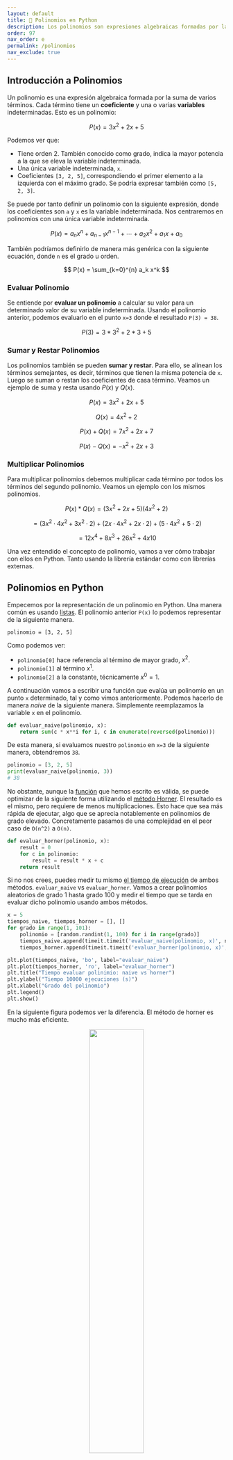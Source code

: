 ```yaml
---
layout: default
title: 📙 Polinomios en Python
description: Los polinomios son expresiones algebraicas formadas por la suma de varios términos. Tienen aplicación en finanzas, criptografía, matemáticas estadística e ingeniería. Vemos cómo usarlos en Python.
order: 97
nav_order: e
permalink: /polinomios
nav_exclude: true
---
```


## Introducción a Polinomios

Un polinomio es una expresión algebraica formada por la suma de varios términos. Cada término tiene un **coeficiente** y una o varias **variables** indeterminadas.
Esto es un polinomio:

$$
P(x) = 3x^2 + 2x + 5
$$

Podemos ver que:
* Tiene orden 2. También conocido como grado, indica la mayor potencia a la que se eleva la variable indeterminada.
* Una única variable indeterminada, `x`.
* Coeficientes `[3, 2, 5]`, correspondiendo el primer elemento a la izquierda con el máximo grado. Se podría expresar también como `[5, 2, 3]`.


Se puede por tanto definir un polinomio con la siguiente expresión, donde los coeficientes son `a` y `x` es la variable indeterminada.
Nos centraremos en polinomios con una única variable indeterminada.

$$
P(x) = a_n x^n + a_{n-1} x^{n-1} + \cdots + a_2 x^2 + a_1 x + a_0
$$

También podríamos definirlo de manera más genérica con la siguiente ecuación, donde `n` es el grado u orden.

$$
P(x) = \sum_{k=0}^{n} a_k x^k
$$

### Evaluar Polinomio

Se entiende por **evaluar un polinomio** a calcular su valor para un determinado valor de su variable indeterminada.
Usando el polinomio anterior, podemos evaluarlo en el punto `x=3` donde el resultado `P(3) = 38`.


$$
P(3) = 3* 3^2 + 2*3 + 5
$$

### Sumar y Restar Polinomios

Los polinomios también se pueden **sumar y restar**. Para ello, se alinean los términos semejantes, es decir, términos que tienen la misma potencia de `x`.
Luego se suman o restan los coeficientes de casa término. Veamos un ejemplo de suma y resta usando $P(x)$ y $Q(x)$.

$$
P(x) = 3x^2 + 2x + 5
$$

$$
Q(x) = 4x^2 + 2
$$

$$
P(x) + Q(x) = 7x^2 + 2x + 7
$$

$$
P(x) - Q(x) = -x^2 + 2x + 3
$$

### Multiplicar Polinomios

Para multiplicar polinomios debemos multiplicar cada término por todos los términos del segundo polinomio.
Veamos un ejemplo con los mismos polinomios.

$$
P(x) * Q(x) = (3x^2 + 2x + 5)(4x^2 + 2)
$$

$$
= (3x^2 \cdot 4x^2 + 3x^2 \cdot 2) + (2x \cdot 4x^2 + 2x \cdot 2) + (5 \cdot 4x^2 + 5 \cdot 2)
$$


$$
= 12x^4 + 8x^3 + 26x^2 + 4x 10
$$

Una vez entendido el concepto de polinomio, vamos a ver cómo trabajar con ellos en Python.
Tanto usando la librería estándar como con librerías externas.

## Polinomios en Python

Empecemos por la representación de un polinomio en Python. Una manera común es usando [listas](https://ellibrodepython.com/listas-en-python).
El polinomio anterior `P(x)` lo podemos representar de la siguiente manera.

```
polinomio = [3, 2, 5]
```

Como podemos ver:
* `polinomio[0]` hace referencia al término de mayor grado, $x^2$.
* `polinomio[1]` al término $x^1$.
* `polinomio[2]` a la constante, técnicamente $x^0 = 1$.

A continuación vamos a escribir una función que evalúa un polinomio en un punto `x` determinado, tal y como vimos anteriormente.
Podemos hacerlo de manera *naive* de la siguiente manera. Simplemente reemplazamos la variable `x` en el polinomio.

```python
def evaluar_naive(polinomio, x):
    return sum(c * x**i for i, c in enumerate(reversed(polinomio)))
```

De esta manera, si evaluamos nuestro `polinomio` en `x=3` de la siguiente manera, obtendremos `38`.

```python
polinomio = [3, 2, 5]
print(evaluar_naive(polinomio, 3))
# 38
```

No obstante, aunque la [función](https://ellibrodepython.com/funciones-en-python) que hemos escrito es válida, se puede optimizar de la siguiente forma utilizando el [método Horner](https://en.wikipedia.org/wiki/Horner%27s_method).
El resultado es el mismo, pero requiere de menos multiplicaciones. Esto hace que sea más rápida de ejecutar, algo que se aprecia notablemente en polinomios de grado elevado.
Concretamente pasamos de una complejidad en el peor caso de `O(n^2)` a `O(n)`.

```python
def evaluar_horner(polinomio, x):
    result = 0
    for c in polinomio:
        result = result * x + c
    return result
```

Si no nos crees, puedes medir tu mismo [el tiempo de ejecución](https://ellibrodepython.com/tiempo-ejecucion-python) de ambos métodos. `evaluar_naive` vs `evaluar_horner`.
Vamos a crear polinomios aleatorios de grado 1 hasta grado 100 y medir el tiempo que se tarda en evaluar dicho polinomio usando ambos métodos.

```python
x = 5
tiempos_naive, tiempos_horner = [], []
for grado in range(1, 101):
    polinomio = [random.randint(1, 100) for i in range(grado)]
    tiempos_naive.append(timeit.timeit('evaluar_naive(polinomio, x)', number=10000, globals=globals()))
    tiempos_horner.append(timeit.timeit('evaluar_horner(polinomio, x)', number=10000, globals=globals()))

plt.plot(tiempos_naive, 'bo', label="evaluar_naive")
plt.plot(tiempos_horner, 'ro', label="evaluar_horner")
plt.title("Tiempo evaluar polinimio: naive vs horner")
plt.ylabel("Tiempo 10000 ejecuciones (s)")
plt.xlabel("Grado del polinomio")
plt.legend()
plt.show()
```

En la siguiente figura podemos ver la diferencia. El método de horner es mucho más eficiente.

<center><img src="https://github.com/ellibrodepython/blog/blob/main/img/naive_vs_horner.png?raw=true" style="width:50%"></center>

Por otro lado, sumar y restar polinomios es relativamente fácil. Sean `p` y `q` dos polinomios que queremos sumar o restar, lo podemos expresar en Python de la siguiente forma.
Es importante notar que esta implementación es la más sencilla posible, y asume que el grado de ambos polinomios es igual, es decir, que la `len()` de los coeficientes es igual.

```python
# resta. sólo válida para p y q del mismo grado
resta = [a - b for a, b in zip(p, q)]

# suma. sólo válida para p y q del mismo grado
suma = [a + b for a, b in zip(p, q)]
```

Sin embargo esta implementación es poco práctica, ya que es posible que queramos sumar polinomios de distinto grado.
Para permitir esto, podemos usar `zip_longest` de la siguiente forma. El `[::-1]` simplemente invierte la lista, poniendo los elementos de derecha a izquierda.

```python
from itertools import zip_longest

def suma_polinomios(p, q):
    return [pp+qq for pp, qq in zip_longest(p[::-1], q[::-1], fillvalue=0)][::-1]

def resta_polinomios(p, q):
    return [pp-qq for pp, qq in zip_longest(p[::-1], q[::-1], fillvalue=0)][::-1]
```

Por otro lado, si queremos multiplicar polinomios, podemos hacer lo siguiente. Con `[0]*` simplemente iniciamos una lista con longitud `len(p) + len(q) - 1` llena de ceros.

```python
def multiplica_polinomios(p, q):
    resultado = [0] * (len(p) + len(q) - 1)
    for i, pp in enumerate(p):
        for j, qq in enumerate(q):
            resultado[i + j] += pp * qq
    return resultado
```

Veamos un ejemplo usando `p` y `q` usando las funciones anteriormente descritas para sumar, restar y multiplicar polinomios.

```python
p = [3, 2, 5]
q = [4, 0, 2]

print(suma_polinomios(p, q))
# [5, 3, 3, 4]

print(resta_polinomios(p, q))
# [-5, -3, -1, 2]

print(multiplica_polinomios(p, q))
# [12, 8, 26, 4, 10]
```

## Polinomios con numpy

En el apartado anterior hemos visto cómo implementar en Python diferentes operaciones sobre polinomios.
Aunque consideramos que es importante entender cómo funcionan estas operaciones y hacer estos ejemplos a modos de ejercicio, en la práctica es más común usar librerías externas.
Esto nos ahorra escribir el código y es también más seguro, sobre todo cuando se trabaja con librerías ampliamente probadas como `numpy`.

Podemos realizar las mismas operaciones usando `numpy`, en concreto:
* `polyval` para evaluar.
* `polyadd` para sumar.
* `polysub` para restar.
* `polymul` para multiplicar.

```python
p = [3, 2, 5]
q = [4, 0, 2]

print(numpy.polynomial.polynomial.polyval(3, p[::-1]))
# 38.0

print(numpy.flipud(numpy.polynomial.polynomial.polyadd(p[::-1], q[::-1])))
# [7. 2. 7.]

print(numpy.flipud(numpy.polynomial.polynomial.polysub(p[::-1], q[::-1])))
# [-1.  2.  3.]

print(numpy.flipud(numpy.polynomial.polynomial.polymul(p[::-1], q[::-1])))
# [12.  8. 26.  4. 10.]
```

Es importante notar que `numpy` considera que los coeficientes están en orden inverso a lo que sería lógico pensar.
Es decir, $3x^2 + 2x + 5$ puede ser expresado de dos formas:
* `[3, 2, 5]`. En nuestra opinión resulta lo más lógico, al seguir el orden natural de como los polinomios se suelen ordenar.
* `[5, 2, 3]`. Se invirtie el orden de los coeficientes, como hace `numpy`.

Para que podemos comparar los resultados, usamos `[::-1]` y `flipud` para invertir el orden de los coeficientes.
